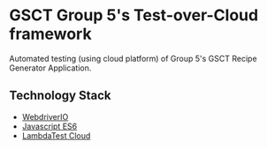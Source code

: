 # GSCT Group 5's Test-over-Cloud framework

Automated testing (using cloud platform) of Group 5's GSCT Recipe Generator Application.



## Technology Stack

 - [WebdriverIO](https://webdriver.io/)
 - [Javascript ES6](https://www.javascript.com/)
 - [LambdaTest Cloud](https://www.lambdatest.com/intl/en-gb)
